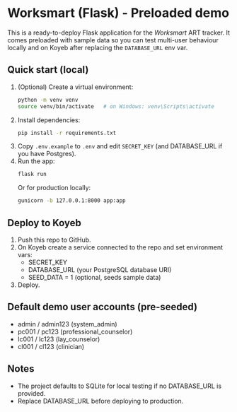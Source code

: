 # Worksmart (Flask) - Preloaded demo

This is a ready-to-deploy Flask application for the *Worksmart* ART tracker. It comes preloaded with sample data
so you can test multi-user behaviour locally and on Koyeb after replacing the `DATABASE_URL` env var.

## Quick start (local)

1. (Optional) Create a virtual environment:
   ```bash
   python -m venv venv
   source venv/bin/activate   # on Windows: venv\Scripts\activate
   ```
2. Install dependencies:
   ```bash
   pip install -r requirements.txt
   ```
3. Copy `.env.example` to `.env` and edit `SECRET_KEY` (and DATABASE_URL if you have Postgres).
4. Run the app:
   ```bash
   flask run
   ```
   Or for production locally:
   ```bash
   gunicorn -b 127.0.0.1:8000 app:app
   ```

## Deploy to Koyeb
1. Push this repo to GitHub.
2. On Koyeb create a service connected to the repo and set environment vars:
   - SECRET_KEY
   - DATABASE_URL (your PostgreSQL database URI)
   - SEED_DATA = 1 (optional, seeds sample data)
3. Deploy.

## Default demo user accounts (pre-seeded)
- admin / admin123  (system_admin)
- pc001 / pc123      (professional_counselor)
- lc001 / lc123      (lay_counselor)
- cl001 / cl123      (clinician)

## Notes
- The project defaults to SQLite for local testing if no DATABASE_URL is provided.
- Replace DATABASE_URL before deploying to production.
